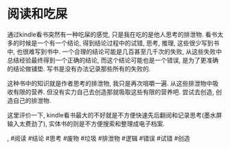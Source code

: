 # 阅读和吃屎

通过kindle看书突然有一种吃屎的感觉, 只是我在吃的是他人思考的排泄物. 看书太多的时候是一个有一个结论, 得到结论过程中的试错, 思考, 推理, 这些很少写到书中, 也很难写到书中. 一个合理的结论可能是几百甚至几千次的失败, 从这些失败中总结经验最终得到一个正确的结论, 而这个结论可能也是一个错误, 是为了更准确的结论做铺垫. 写书是没有办法记录那些所有的失败的.

这种书中的知识就是作者思考的排泄物, 我只是再次咀嚼一遍. 从这些排泄物中吸收有限的营养. 但没有实力自己去创造那就吸取这些有限的营养吧. 尝试去创造, 创造自己的排泄物.

这里评价一下, kindle看书最大的不好就是不方便快速先后翻阅和记录思考\(墨水屏输入太费劲了\), 实体书的则是不方便搜索和整理成电子档案.

, #阅读 #结论 #思考 #废物 #垃圾 #排泄物 #逻辑 #错误 #试错 #创造
